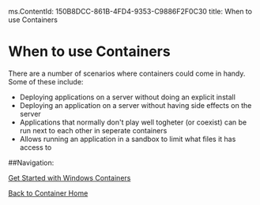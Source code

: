 ms.ContentId: 150B8DCC-861B-4FD4-9353-C9886F2F0C30
title: When to use Containers

# When to use Containers #

There are a number of scenarios where containers could come in handy.  Some of these include:

- Deploying applications on a server without doing an explicit install
- Deploying an application on a server without having side effects on the server
- Applications that normally don't play well togheter (or coexist) can be run next to each other in seperate containers
- Allows running an application in a sandbox to limit what files it has access to

##Navigation:

[Get Started with Windows Containers](../quick_start/container_setup.md)

[Back to Container Home](../containers_welcome.md)